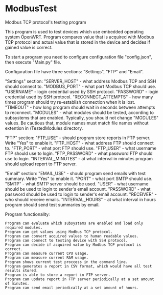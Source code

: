 # ModbusTest

Modbus TCP protocol's testing program

This program is used to test devices which use embedded operating system OpenWRT. Program compares value that is acquired with Modbus TCP protocol and actual value that is stored in the device and decides if gained value is correct.

To start a program you need to configure configuration file "config.json", then execute "Main.py" file.

Configuration file have three sections: "Settings", "FTP" and "Email".

"Settings" section:
    "SERVER_HOST" - what address Modbus TCP and SSH should connect to.
    "MODBUS_PORT" - what port Modbus TCP should use.
    "USERNAME" - login credential used by SSH protocol.
    "PASSWORD" - login credential used by SSH protocol.
    "RECONNECT_ATTEMPTS" - how many times program should try re-establish connection when it is lost.
    "TIMEOUT" - how long program should wait in seconds between attempts to reconnect.
    "MODULES" - what modules should be tested, according to subsystems that are enabled. Typically, you should not change "MODULES" values. Be cautious that, module names must match file names without extention in /TestedModules directory.

"FTP" section:
    "FTP_USE" - should program store reports in FTP server. Write "Yes" to enable it.
    "FTP_HOST" - what address FTP should connect to.
    "FTP_PORT" - what port FTP should use.
    "FTP_USER" - what username FTP should use to login.
    "FTP_PASSWORD" - what password FTP should use to login.
    "INTERVAL_MINUTES" - at what interval in minutes program should upload report to FTP server.

"Email" section:
    "EMAIL_USE" - should program send emails with test summary. Write "Yes" to enable it.
    "PORT" - what port SMTP should use.
    "SMTP" - what SMTP server should be used.
    "USER" - what username should be used to login to sender's email account.
    "PASSWORD" - what password should be used to login to sender's email account.
    "RECEIVER" - who should receive emails.
    "INTERVAL_HOURS" - at what interval in hours program should send test summaries by email.

Program functionality:

    Program can evaluate which subsystems are enabled and load only required modules.
    Program can get values using Modbus TCP protocol.
    Program can convert acquired values to human readable values.
    Program can connect to testing device with SSH protocol.
    Program can decide if acquired value by Modbus TCP protocol is correct.
    Program can measure current CPU usage.
    Program can measure current RAM usage.
    Program shows current test proccess in the command line.
    Program generates a report in CSV format, which would have all test results stored.
    Program is able to store a report in FTP server.
    Program can update report in FTP server periodically at a set amount of minutes.
    Program can send email periodically at a set amount of hours.